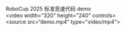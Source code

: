 RoboCup 2025 标准竞速代码
demo
<video width="320" height="240" controls>
	<source src=“demo.mp4” type="video/mp4">
</video>

